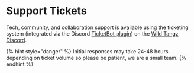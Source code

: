 # Support Tickets

Tech, community, and collaboration support is available using the ticketing system (integrated via the Discord [TicketBot plugin](https://ticketsbot.net/)) on the [Wild Tangz Discord](https://discord.gg/wildtangz).

{% hint style="danger" %}
Initial responses may take 24-48 hours depending on ticket volume so please be patient, we are a small team.
{% endhint %}
